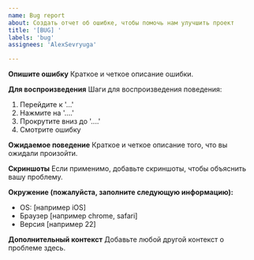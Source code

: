 ```yaml
---
name: Bug report
about: Создать отчет об ошибке, чтобы помочь нам улучшить проект
title: '[BUG] '
labels: 'bug'
assignees: 'AlexSevryuga'

---
```


**Опишите ошибку**
Краткое и четкое описание ошибки.

**Для воспроизведения**
Шаги для воспроизведения поведения:
1. Перейдите к '...'
2. Нажмите на '....'
3. Прокрутите вниз до '....'
4. Смотрите ошибку

**Ожидаемое поведение**
Краткое и четкое описание того, что вы ожидали произойти.

**Скриншоты**
Если применимо, добавьте скриншоты, чтобы объяснить вашу проблему.

**Окружение (пожалуйста, заполните следующую информацию):**
 - OS: [например iOS]
 - Браузер [например chrome, safari]
 - Версия [например 22]

**Дополнительный контекст**
Добавьте любой другой контекст о проблеме здесь. 